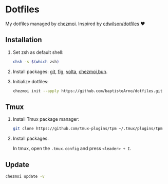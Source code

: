 # Dotfiles

My dotfiles managed by [chezmoi](https://www.chezmoi.io/). Inspired by [cdwilson/dotfiles](https://github.com/cdwilson/dotfiles) ❤️

## Installation

1. Set zsh as default shell:

   ```sh
   chsh -s $(which zsh)
   ```

2. Install packages: [git](https://git-scm.com/downloads), [fig](https://fig.io/docs/getting-started), [volta](https://docs.volta.sh/guide/getting-started), [chezmoi](https://www.chezmoi.io/),[bun](https://bun.sh/docs/installation).
3. Initialize dotfiles:

   ```sh
   chezmoi init --apply https://github.com/baptisteArno/dotfiles.git
   ```

## Tmux

1. Install Tmux package manager:

   ```sh
   git clone https://github.com/tmux-plugins/tpm ~/.tmux/plugins/tpm
   ```

2. Install packages.

   In tmux, open the `.tmux.config` and press `<leader> + I`.

## Update

```sh
chezmoi update -v
```
